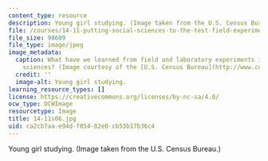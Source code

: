 ```yaml
---
content_type: resource
description: Young girl studying. (Image taken from the U.S. Census Bureau.)
file: /courses/14-11-putting-social-sciences-to-the-test-field-experiments-in-economics-spring-2006/ca2cb7aae94df05482e0cb53b17b36c4_14-11s06.jpg
file_size: 98609
file_type: image/jpeg
image_metadata:
  caption: What have we learned from field and laboratory experiments in the social
    sciences? (Image courtesy of the [U.S. Census Bureau](http://www.census.gov/).)
  credit: ''
  image-alt: Young girl studying.
learning_resource_types: []
license: https://creativecommons.org/licenses/by-nc-sa/4.0/
ocw_type: OCWImage
resourcetype: Image
title: 14-11s06.jpg
uid: ca2cb7aa-e94d-f054-82e0-cb53b17b36c4
---
```

Young girl studying. (Image taken from the U.S. Census Bureau.)